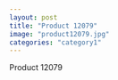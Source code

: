```yaml
---
layout: post
title: "Product 12079"
image: "product12079.jpg"
categories: "category1"
---
```

Product 12079
